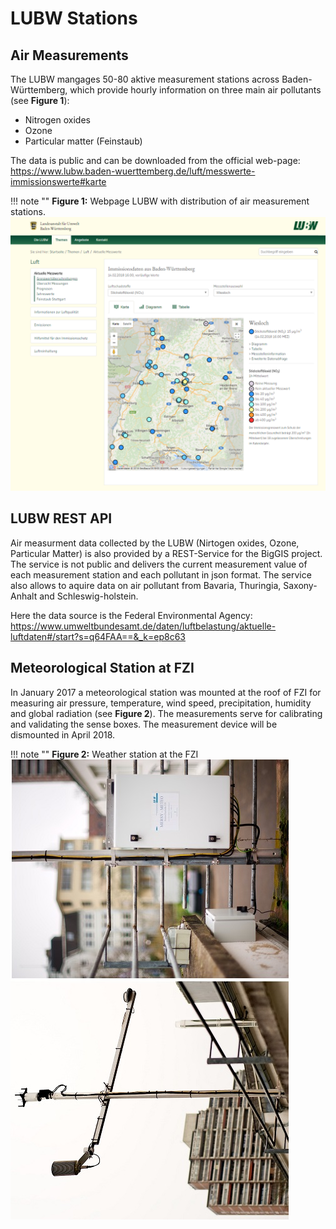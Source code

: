 # LUBW Stations

    
## Air Measurements

The LUBW mangages 50-80 aktive measurement stations across Baden-Württemberg, which provide hourly information on three
main air pollutants (see **Figure 1**):

  - Nitrogen oxides
  - Ozone 
  - Particular matter (Feinstaub)

The data is public and can be downloaded from the official web-page:
https://www.lubw.baden-wuerttemberg.de/luft/messwerte-immissionswerte#karte

!!! note ""
    **Figure 1:** Webpage LUBW with distribution of air measurement stations.
    ![Distribution of air measurement stations](LUBW_Measurement.png)

## LUBW REST API

Air measurment data collected by the LUBW (Nirtogen oxides, Ozone, Particular Matter) is also provided by a REST-Service
for the BigGIS project. The service is not public and delivers the current measurement value of each measurement
station and each pollutant in json format. The service also allows to aquire data on air pollutant from Bavaria,
Thuringia, Saxony-Anhalt and Schleswig-holstein.

Here the data source is the Federal Environmental Agency:
https://www.umweltbundesamt.de/daten/luftbelastung/aktuelle-luftdaten#/start?s=q64FAA==&_k=ep8c63


## Meteorological Station at FZI

In January 2017 a meteorological station was mounted at the roof of FZI for measuring air pressure, temperature, wind
speed, precipitation, humidity and global radiation  (see **Figure 2**). The measurements serve for calibrating and validating the sense
boxes. The measurement device will be dismounted in April 2018.

!!! note ""
**Figure 2:** Weather station at the FZI 
![Weather station FZI](Wetterstation_FZI.jpg)
